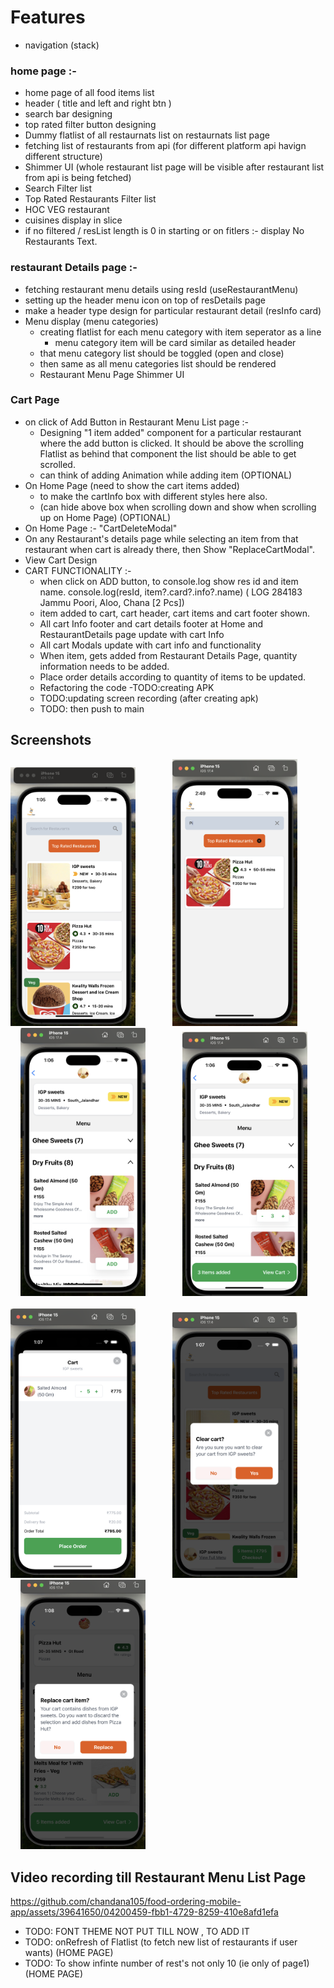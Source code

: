 # Features

- navigation (stack)

### home page :-

- home page of all food items list
- header ( title and left and right btn )
- search bar designing
- top rated filter button designing
- Dummy flatlist of all restaurnats list on restaurnats list page
- fetching list of restaurants from api (for different platform api havign different structure)
- Shimmer UI (whole restaurant list page will be visible after restaurant list from api is being fetched)
- Search Filter list
- Top Rated Restaurants Filter list
- HOC VEG restaurant
- cuisines display in slice
- if no filtered / resList length is 0 in starting or on fitlers :- display No Restaurants Text.

### restaurant Details page :-

- fetching restaurant menu details using resId (useRestaurantMenu)
- setting up the header menu icon on top of resDetails page
- make a header type design for particular restaurant detail (resInfo card)
- Menu display (menu categories)
  - creating flatlist for each menu category with item seperator as a line
    - menu category item will be card similar as detailed header
  - that menu category list should be toggled (open and close)
  - then same as all menu categories list should be rendered
  - Restaurant Menu Page Shimmer UI

### Cart Page

- on click of Add Button in Restaurant Menu List page :-
  - Designing "1 item added" component for a particular restaurant where the add button is clicked. It should be above the scrolling Flatlist as behind that component the list should be able to get scrolled.
  - can think of adding Animation while adding item (OPTIONAL)
- On Home Page (need to show the cart items added)
  - to make the cartInfo box with different styles here also.
  - (can hide above box when scrolling down and show when scrolling up on Home Page) (OPTIONAL)
- On Home Page :- "CartDeleteModal"
- On any Restaurant's details page while selecting an item from that restaurant when cart is already there, then Show "ReplaceCartModal".
- View Cart Design
- CART FUNCTIONALITY :-
  - when click on ADD button, to console.log show res id and item name.
    console.log(resId, item?.card?.info?.name)
    ( LOG 284183 Jammu Poori, Aloo, Chana [2 Pcs])
  - item added to cart, cart header, cart items and cart footer shown.
  - All cart Info footer and cart details footer at Home and RestaurantDetails page update with cart Info
  - All cart Modals update with cart info and functionality
  - When item, gets added from Restaurant Details Page, quantity information needs to be added.
  - Place order details according to quantity of items to be updated.
  - Refactoring the code
  -TODO:creating APK
  - TODO:updating screen recording (after creating apk)
  - TODO: then push to main
   

## Screenshots

<img src="src/assets/1.png" alt="drawing" width="200"/>  &nbsp; &nbsp; &nbsp; &nbsp; &nbsp; &nbsp; &nbsp;  <img src="src/assets/2.png" alt="drawing" width="200"/> &nbsp; &nbsp; &nbsp; &nbsp; &nbsp; &nbsp; &nbsp; <img src="src/assets/3.png" alt="drawing" width="200"/> &nbsp; &nbsp; &nbsp; &nbsp; &nbsp; &nbsp; &nbsp; <img src="src/assets/4.png" alt="drawing" width="200"/> &nbsp; &nbsp; &nbsp; &nbsp; &nbsp; &nbsp; &nbsp; <br />  <img src="src/assets/5.png" alt="drawing" width="200"/> &nbsp; &nbsp; &nbsp; &nbsp; &nbsp; &nbsp; &nbsp; <img src="src/assets/6.png" alt="drawing" width="200"/> &nbsp; &nbsp; &nbsp; &nbsp; &nbsp; &nbsp; &nbsp; <img src="src/assets/7.png" alt="drawing" width="200"/>

## Video recording till Restaurant Menu List Page

https://github.com/chandana105/food-ordering-mobile-app/assets/39641650/04200459-fbb1-4729-8259-410e8afd1efa

- TODO: FONT THEME NOT PUT TILL NOW , TO ADD IT
- TODO: onRefresh of Flatlist (to fetch new list of restaurants if user wants) (HOME PAGE)
- TODO: To show infinte number of rest's not only 10 (ie only of page1) (HOME PAGE)

